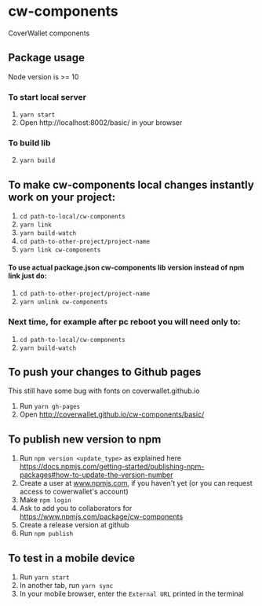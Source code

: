 # cw-components

CoverWallet components

## Package usage

Node version is >= 10

### To start local server
1.  ```yarn start```
2.  Open http://localhost:8002/basic/ in your browser

### To build lib
2.  ```yarn build```

##  To make cw-components local changes instantly work on your project:

1. ```cd path-to-local/cw-components```
2. ```yarn link```
3. ```yarn build-watch```
4. ```cd path-to-other-project/project-name```
5. ```yarn link cw-components```

#### To use actual package.json cw-components lib version instead of npm link just do:

1. ```cd path-to-other-project/project-name```
2. ```yarn unlink cw-components```

### Next time, for example after pc reboot you will need only to:

1. ```cd path-to-local/cw-components```
2. ```yarn build-watch```


## To push your changes to Github pages
This still have some bug with fonts on coverwallet.github.io

1. Run ```yarn gh-pages```
2. Open http://coverwallet.github.io/cw-components/basic/

## To publish new version to npm

1. Run ```npm version <update_type>``` as explained here https://docs.npmjs.com/getting-started/publishing-npm-packages#how-to-update-the-version-number
2. Create a user at www.npmjs.com, if you haven't yet (or you can request access to cowerwallet's account)
3. Make ```npm login```
4. Ask to add you to collaborators for https://www.npmjs.com/package/cw-components
5. Create a release version at github
6. Run ```npm publish```

## To test in a mobile device
1. Run ```yarn start```
2. In another tab, run ```yarn sync```
3. In your mobile browser, enter the ```External URL``` printed in the terminal
